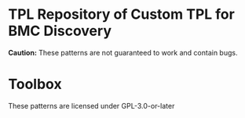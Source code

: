 # TPL Repository of Custom TPL for BMC Discovery

**Caution:** These patterns are not guaranteed to work and contain bugs.

# Toolbox

These patterns are licensed under GPL-3.0-or-later

